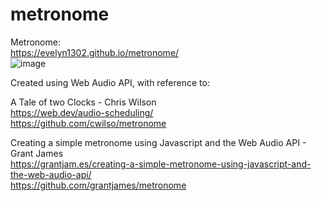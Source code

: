 # metronome

Metronome:<br />
https://evelyn1302.github.io/metronome/ <br />
![image](https://user-images.githubusercontent.com/45064822/192880982-757f1b81-db5d-4fbe-9edc-d95d02b7c0bb.png)

Created using Web Audio API, with reference to: <br />

A Tale of two Clocks - Chris Wilson <br />
https://web.dev/audio-scheduling/ <br />
https://github.com/cwilso/metronome <br />

Creating a simple metronome using Javascript and the Web Audio API - Grant James <br />
https://grantjam.es/creating-a-simple-metronome-using-javascript-and-the-web-audio-api/ <br />
https://github.com/grantjames/metronome
